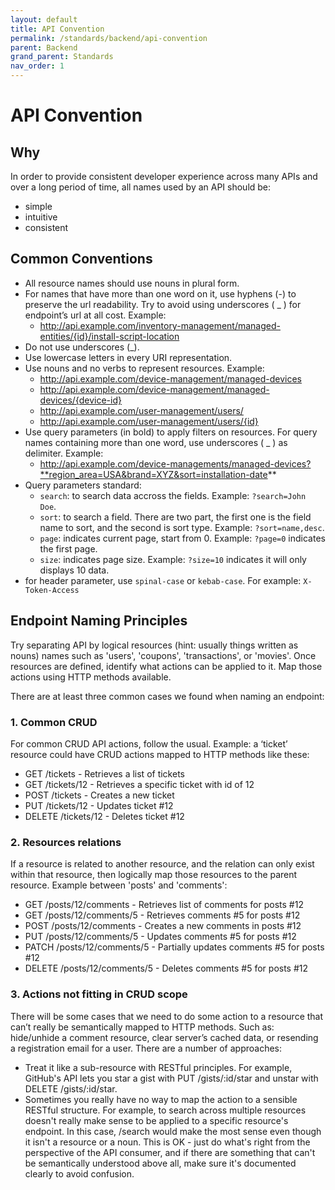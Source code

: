```yaml
---
layout: default
title: API Convention
permalink: /standards/backend/api-convention
parent: Backend
grand_parent: Standards
nav_order: 1
---
```


# API Convention

## Why

In order to provide consistent developer experience across many APIs and over a long period of time, all names used by an API should be:

- simple
- intuitive
- consistent

## Common Conventions
- All resource names should use nouns in plural form. 
- For names that have more than one word on it, use hyphens (-) to preserve the url readability. Try to avoid using underscores ( _ ) for endpoint’s url at all cost. Example:
  - http://api.example.com/inventory-management/managed-entities/{id}/install-script-location
- Do not use underscores (_).
- Use lowercase letters in every URI representation.
- Use nouns and no verbs to represent resources. Example:
  - http://api.example.com/device-management/managed-devices 
  - http://api.example.com/device-management/managed-devices/{device-id}
  - http://api.example.com/user-management/users/ 
  - http://api.example.com/user-management/users/{id} 
- Use query parameters (in bold) to apply filters on resources. For query names containing more than one word, use underscores ( _ ) as delimiter. Example:
  - http://api.example.com/device-managements/managed-devices?**region_area=USA&brand=XYZ&sort=installation-date**
- Query parameters standard:
  - `search`: to search data accross the fields. Example: `?search=John Doe`.
  - `sort`: to search a field. There are two part, the first one is the field name to sort, and the second is sort type. Example: `?sort=name,desc`.
  - `page`: indicates current page, start from 0. Example: `?page=0` indicates the first page.
  - `size`: indicates page size. Example: `?size=10` indicates it will only displays 10 data.
- for header parameter, use `spinal-case` or `kebab-case`. For example: `X-Token-Access`

## Endpoint Naming Principles

Try separating API by logical resources (hint: usually things written as nouns) names such as 'users', 'coupons', 'transactions', or 'movies'. Once resources are defined, identify what actions can be applied to it. Map those actions using HTTP methods available. 

There are at least three common cases we found when naming an endpoint:

### 1. Common CRUD

For common CRUD API actions, follow the usual. Example: a ‘ticket’ resource could have CRUD actions mapped to HTTP methods like these:

- GET /tickets - Retrieves a list of tickets
- GET /tickets/12 - Retrieves a specific ticket with id of 12 
- POST /tickets - Creates a new ticket
- PUT /tickets/12 - Updates ticket #12
- DELETE /tickets/12 - Deletes ticket #12 

### 2. Resources relations

If a resource is related to another resource, and the relation can only exist within that resource, then logically map those resources to the parent resource. Example between 'posts' and 'comments':

- GET /posts/12/comments - Retrieves list of comments for posts #12
- GET /posts/12/comments/5 - Retrieves comments #5 for posts #12
- POST /posts/12/comments - Creates a new comments in posts #12
- PUT /posts/12/comments/5 - Updates comments #5 for posts #12
- PATCH /posts/12/comments/5 - Partially updates comments #5 for posts #12
- DELETE /posts/12/comments/5 - Deletes comments #5 for posts #12

### 3. Actions not fitting in CRUD scope
There will be some cases that we need to do some action to a resource that can’t really be semantically mapped to HTTP methods. Such as: hide/unhide a comment resource, clear server’s cached data, or resending a registration email for a user. There are a number of approaches:
- Treat it like a sub-resource with RESTful principles. For example, GitHub's API lets you star a gist with PUT /gists/:id/star and unstar with DELETE /gists/:id/star.
- Sometimes you really have no way to map the action to a sensible RESTful structure. For example, to search across multiple resources doesn't really make sense to be applied to a specific resource's endpoint. In this case, /search would make the most sense even though it isn't a resource or a noun. This is OK - just do what's right from the perspective of the API consumer, and if there are something that can't be semantically understood above all, make sure it's documented clearly to avoid confusion. 
